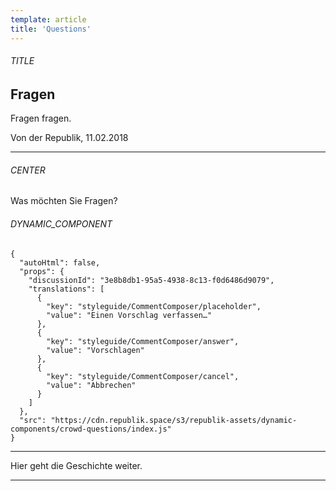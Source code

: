 ```yaml
---
template: article
title: 'Questions'
---
```


<section><h6>TITLE</h6>

# Fragen

Fragen fragen.

Von der Republik, 11.02.2018

<hr /></section>

<section><h6>CENTER</h6>

Was möchten Sie Fragen?
<section><h6>DYNAMIC_COMPONENT</h6>

```
{
  "autoHtml": false,
  "props": {
    "discussionId": "3e8b8db1-95a5-4938-8c13-f0d6486d9079",
    "translations": [
      {
        "key": "styleguide/CommentComposer/placeholder",
        "value": "Einen Vorschlag verfassen…"
      },
      {
        "key": "styleguide/CommentComposer/answer",
        "value": "Vorschlagen"
      },
      {
        "key": "styleguide/CommentComposer/cancel",
        "value": "Abbrechen"
      }
    ]
  },
  "src": "https://cdn.republik.space/s3/republik-assets/dynamic-components/crowd-questions/index.js"
}
```

<hr /></section>

Hier geht die Geschichte weiter.
<hr /></section>
